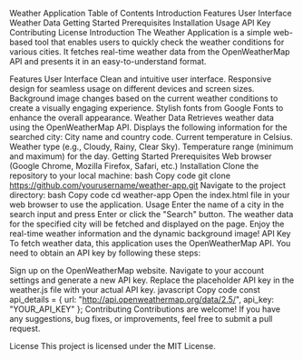 Weather Application
Table of Contents
Introduction
Features
User Interface
Weather Data
Getting Started
Prerequisites
Installation
Usage
API Key
Contributing
License
Introduction
The Weather Application is a simple web-based tool that enables users to quickly check the weather conditions for various cities. It fetches real-time weather data from the OpenWeatherMap API and presents it in an easy-to-understand format.

Features
User Interface
Clean and intuitive user interface.
Responsive design for seamless usage on different devices and screen sizes.
Background image changes based on the current weather conditions to create a visually engaging experience.
Stylish fonts from Google Fonts to enhance the overall appearance.
Weather Data
Retrieves weather data using the OpenWeatherMap API.
Displays the following information for the searched city:
City name and country code.
Current temperature in Celsius.
Weather type (e.g., Cloudy, Rainy, Clear Sky).
Temperature range (minimum and maximum) for the day.
Getting Started
Prerequisites
Web browser (Google Chrome, Mozilla Firefox, Safari, etc.)
Installation
Clone the repository to your local machine:
bash
Copy code
git clone https://github.com/yourusername/weather-app.git
Navigate to the project directory:
bash
Copy code
cd weather-app
Open the index.html file in your web browser to use the application.
Usage
Enter the name of a city in the search input and press Enter or click the "Search" button.
The weather data for the specified city will be fetched and displayed on the page.
Enjoy the real-time weather information and the dynamic background image!
API Key
To fetch weather data, this application uses the OpenWeatherMap API. You need to obtain an API key by following these steps:

Sign up on the OpenWeatherMap website.
Navigate to your account settings and generate a new API key.
Replace the placeholder API key in the weather.js file with your actual API key.
javascript
Copy code
const api_details = {
    url: "http://api.openweathermap.org/data/2.5/",
    api_key: "YOUR_API_KEY"
};
Contributing
Contributions are welcome! If you have any suggestions, bug fixes, or improvements, feel free to submit a pull request.

License
This project is licensed under the MIT License.
